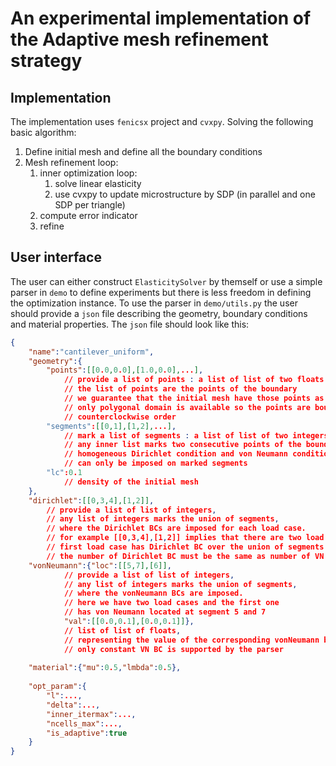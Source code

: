 # An experimental implementation of the Adaptive mesh refinement strategy
## Implementation
The implementation uses `fenicsx` project and `cvxpy`. Solving the following basic algorithm:
1. Define initial mesh and define all the boundary conditions
2. Mesh refinement loop:
    1. inner optimization loop:
        1. solve linear elasticity
        2. use cvxpy to update microstructure by SDP (in parallel and one SDP per triangle)
    2. compute error indicator
    3. refine

## User interface
The user can either construct `ElasticitySolver` by themself or use a simple parser in `demo` to define experiments but there is less freedom in defining the optimization instance. To use the parser in `demo/utils.py` the user should provide a `json` file describing the geometry, boundary conditions and material properties. The `json` file should look like this:

```json
{
    "name":"cantilever_uniform",
    "geometry":{
        "points":[[0.0,0.0],[1.0,0.0],...], 
            // provide a list of points : a list of list of two floats
            // the list of points are the points of the boundary
            // we guarantee that the initial mesh have those points as nodes
            // only polygonal domain is available so the points are boundary points in 
            // counterclockwise order
        "segments":[[0,1],[1,2],...],
            // mark a list of segments : a list of list of two integers
            // any inner list marks two consecutive points of the boundary
            // homogeneous Dirichlet condition and von Neumann conditions 
            // can only be imposed on marked segments
        "lc":0.1
            // density of the initial mesh
    },
    "dirichlet":[[0,3,4],[1,2]],
        // provide a list of list of integers,
        // any list of integers marks the union of segments,
        // where the Dirichlet BCs are imposed for each load case.
        // for example [[0,3,4],[1,2]] implies that there are two load cases and 
        // first load case has Dirichlet BC over the union of segments 0,3,4
        // the number of Dirichlet BC must be the same as number of VN Bc 
    "vonNeumann":{"loc":[[5,7],[6]],
            // provide a list of list of integers,
            // any list of integers marks the union of segments,
            // where the vonNeumann BCs are imposed.
            // here we have two load cases and the first one
            // has von Neumann located at segment 5 and 7
            "val":[[0.0,0.1],[0.0,0.1]]},
            // list of list of floats, 
            // representing the value of the corresponding vonNeumann bc
            // only constant VN BC is supported by the parser
    
    "material":{"mu":0.5,"lmbda":0.5},
    
    "opt_param":{
        "l":...,
        "delta":...,
        "inner_itermax":...,
        "ncells_max":...,
        "is_adaptive":true
    }
}
```